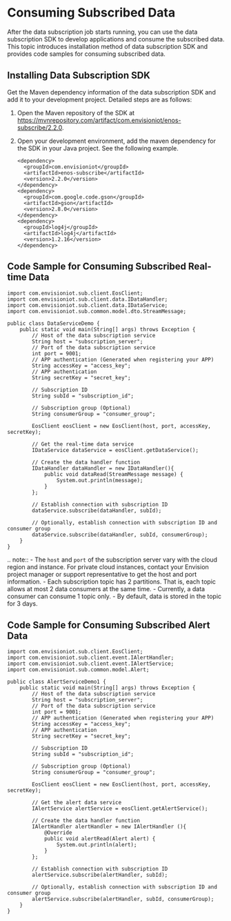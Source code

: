 # Consuming Subscribed Data

After the data subscription job starts running, you can use the data subscription SDK to develop applications and consume the subscribed data. This topic introduces installation method of data subscription SDK and provides code samples for consuming subscribed data.

## Installing Data Subscription SDK

Get the Maven dependency information of the data subscription SDK and add it to your development project. Detailed steps are as follows:

1. Open the Maven repository of the SDK at <https://mvnrepository.com/artifact/com.envisioniot/enos-subscribe/2.2.0>.

2. Open your development environment, add the maven dependency for the SDK in your Java project. See the following example.

   ```
   <dependency>
     <groupId>com.envisioniot</groupId>
     <artifactId>enos-subscribe</artifactId>
     <version>2.2.0</version>
   </dependency>
   <dependency>
     <groupId>com.google.code.gson</groupId>
     <artifactId>gson</artifactId>
     <version>2.8.0</version>
   </dependency>
   <dependency>
     <groupId>log4j</groupId>
     <artifactId>log4j</artifactId>
     <version>1.2.16</version>
   </dependency>
   ```



## Code Sample for Consuming Subscribed Real-time Data

```
import com.envisioniot.sub.client.EosClient;
import com.envisioniot.sub.client.data.IDataHandler;
import com.envisioniot.sub.client.data.IDataService;
import com.envisioniot.sub.common.model.dto.StreamMessage;

public class DataServiceDemo {
    public static void main(String[] args) throws Exception {
        // Host of the data subscription service
        String host = "subscription_server";
        // Port of the data subscription service
        int port = 9001;
        // APP authentication (Generated when registering your APP)
        String accessKey = "access_key";
        // APP authentication
        String secretKey = "secret_key";

        // Subscription ID
        String subId = "subscription_id";

        // Subscription group (Optional)
        String consumerGroup = "consumer_group";

        EosClient eosClient = new EosClient(host, port, accessKey, secretKey);

        // Get the real-time data service
        IDataService dataService = eosClient.getDataService();

        // Create the data handler function
        IDataHandler dataHandler = new IDataHandler(){
            public void dataRead(StreamMessage message) {
                System.out.println(message);
            }
        };

        // Establish connection with subscription ID
        dataService.subscribe(dataHandler, subId);

        // Optionally, establish connection with subscription ID and consumer group
        dataService.subscribe(dataHandler, subId, consumerGroup);
    }
}
```

.. note:: - The `host` and `port` of the subscription server vary with the cloud region and instance. For private cloud instances, contact your Envision project manager or support representative to get the host and port information.
      - Each subscription topic has 2 partitions. That is, each topic allows at most 2 data consumers at the same time.
      - Currently, a data consumer can consume 1 topic only.
      - By default, data is stored in the topic for 3 days.

## Code Sample for Consuming Subscribed Alert Data

```
import com.envisioniot.sub.client.EosClient;
import com.envisioniot.sub.client.event.IAlertHandler;
import com.envisioniot.sub.client.event.IAlertService;
import com.envisioniot.sub.common.model.Alert;

public class AlertServiceDemo1 {
    public static void main(String[] args) throws Exception {
        // Host of the data subscription service
        String host = "subscription_server";
        // Port of the data subscription service
        int port = 9001;
        // APP authentication (Generated when registering your APP)
        String accessKey = "access_key";
        // APP authentication
        String secretKey = "secret_key";

        // Subscription ID
        String subId = "subscription_id";

        // Subscription group (Optional)
        String consumerGroup = "consumer_group";

        EosClient eosClient = new EosClient(host, port, accessKey, secretKey);

        // Get the alert data service
        IAlertService alertService = eosClient.getAlertService();

        // Create the data handler function
        IAlertHandler alertHandler = new IAlertHandler (){
            @Override
            public void alertRead(Alert alert) {
                System.out.println(alert);
            }
        };

        // Establish connection with subscription ID
        alertService.subscribe(alertHandler, subId);

        // Optionally, establish connection with subscription ID and consumer group
        alertService.subscribe(alertHandler, subId, consumerGroup);
    }
}
```



<!--end-->
